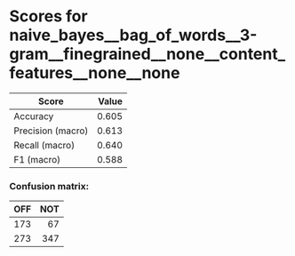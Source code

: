 # Scores for naive_bayes__bag_of_words__3-gram__finegrained__none__content_features__none__none
|      Score      |Value|
|-----------------|----:|
|Accuracy         |0.605|
|Precision (macro)|0.613|
|Recall (macro)   |0.640|
|F1 (macro)       |0.588|

### Confusion matrix:
|OFF|NOT|
|--:|--:|
|173| 67|
|273|347|
